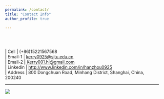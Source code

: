```yaml
---
permalink: /contact/
title: "Contact Info"
author_profile: true

---
```



<br />
<br />


                                                                                       
|  Cell                     | (+86)15221567568                                                  <br />
|  Email-1                  | kerry0925@sjtu.edu.cn                                             <br />
|  Email-2                  | Kerry001.hi@gmail.com                                             <br />
|  Linkedin                 | http://www.linkedin.com/in/hanzhou0925                            <br />
|  Address                  | 800 Dongchuan Road, Minhang District, Shanghai, China, 200240     <br />



---

<a href="https://clustrmaps.com/site/1bm1j"  title="Visit tracker"><img src="//www.clustrmaps.com/map_v2.png?d=2Qy-pBpg3lI6X-gBmRezJGseYiXu_zQU_r1P3SwrVRw&cl=ffffff" /></a>
